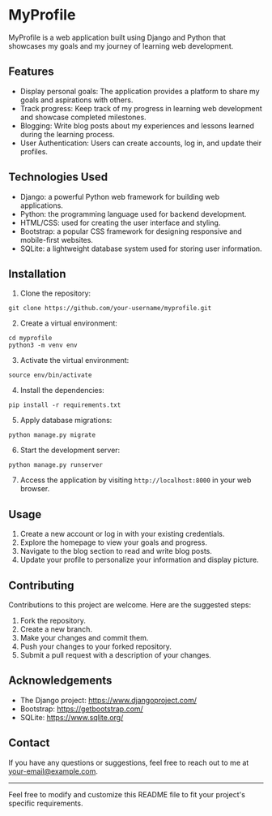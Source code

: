 # MyProfile

MyProfile is a web application built using Django and Python that showcases my goals and my journey of learning web development.

## Features

- Display personal goals: The application provides a platform to share my goals and aspirations with others.
- Track progress: Keep track of my progress in learning web development and showcase completed milestones.
- Blogging: Write blog posts about my experiences and lessons learned during the learning process.
- User Authentication: Users can create accounts, log in, and update their profiles.

## Technologies Used

- Django: a powerful Python web framework for building web applications.
- Python: the programming language used for backend development.
- HTML/CSS: used for creating the user interface and styling.
- Bootstrap: a popular CSS framework for designing responsive and mobile-first websites.
- SQLite: a lightweight database system used for storing user information.

## Installation

1. Clone the repository:

```
git clone https://github.com/your-username/myprofile.git
```

2. Create a virtual environment:

```
cd myprofile
python3 -m venv env
```

3. Activate the virtual environment:

```
source env/bin/activate
```

4. Install the dependencies:

```
pip install -r requirements.txt
```

5. Apply database migrations:

```
python manage.py migrate
```

6. Start the development server:

```
python manage.py runserver
```

7. Access the application by visiting `http://localhost:8000` in your web browser.

## Usage

1. Create a new account or log in with your existing credentials.
2. Explore the homepage to view your goals and progress.
3. Navigate to the blog section to read and write blog posts.
4. Update your profile to personalize your information and display picture.

## Contributing

Contributions to this project are welcome. Here are the suggested steps:

1. Fork the repository.
2. Create a new branch.
3. Make your changes and commit them.
4. Push your changes to your forked repository.
5. Submit a pull request with a description of your changes.

## Acknowledgements

- The Django project: https://www.djangoproject.com/
- Bootstrap: https://getbootstrap.com/
- SQLite: https://www.sqlite.org/

## Contact

If you have any questions or suggestions, feel free to reach out to me at your-email@example.com.

---

Feel free to modify and customize this README file to fit your project's specific requirements.
